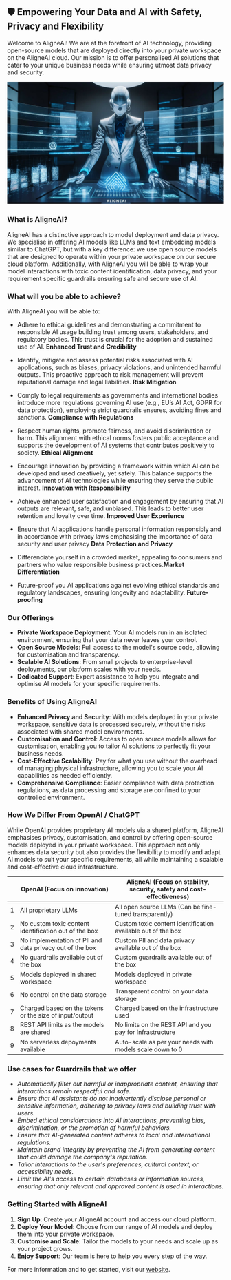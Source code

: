 ## 🛡 **Empowering Your Data and AI with Safety, Privacy and Flexibility**

Welcome to AligneAI! We are at the forefront of AI technology, providing open-source models that are deployed directly into your private workspace on the AligneAI cloud. Our mission is to offer personalised AI solutions that cater to your unique business needs while ensuring utmost data privacy and security.

![AligneAI](/profile/aligneai2.jpg)


### **What is AligneAI?**

AligneAI has a distinctive approach to model deployment and data privacy. We specialise in offering AI models like LLMs and text embedding models similar to ChatGPT, but with a key difference: we use open source models that are designed to operate within your private workspace on our secure cloud platform. Additionally, with AligneAI you will be able to wrap your model interactions with toxic content identification, data privacy, and your requirement specific guardrails ensuring safe and secure use of AI.

### **What will you be able to achieve?**

With AligneAI you will be able to:

- Adhere to ethical guidelines and demonstrating a commitment to responsible AI usage building trust among users, stakeholders, and regulatory bodies. This trust is crucial for the adoption and sustained use of AI. **Enhanced Trust and Credibility**

- Identify, mitigate and assess potential risks associated with AI applications, such as biases, privacy violations, and unintended harmful outputs. This proactive approach to risk management will prevent reputational damage and legal liabilities. **Risk Mitigation**

- Comply to legal requirements as governments and international bodies introduce more regulations governing AI use (e.g., EU’s AI Act, GDPR for data protection), employing strict guardrails ensures, avoiding fines and sanctions. **Compliance with Regulations**

- Respect human rights, promote fairness, and avoid discrimination or harm. This alignment with ethical norms fosters public acceptance and supports the development of AI systems that contributes positively to society. **Ethical Alignment**

- Encourage innovation by providing a framework within which AI can be developed and used creatively, yet safely. This balance supports the advancement of AI technologies while ensuring they serve the public interest. **Innovation with Responsibility**

- Achieve enhanced user satisfaction and engagement by ensuring that AI outputs are relevant, safe, and unbiased. This leads to better user retention and loyalty over time. **Improved User Experience**

- Ensure that AI applications handle personal information responsibly and in accordance with privacy laws emphasising the importance of data security and user privacy **Data Protection and Privacy**

- Differenciate yourself in a crowded market, appealing to consumers and partners who value responsible business practices.**Market Differentiation**

- Future-proof you AI applications against evolving ethical standards and regulatory landscapes, ensuring longevity and adaptability. **Future-proofing**


### **Our Offerings**

- **Private Workspace Deployment**: Your AI models run in an isolated environment, ensuring that your data never leaves your control.
- **Open Source Models**: Full access to the model's source code, allowing for customisation and transparency.
- **Scalable AI Solutions**: From small projects to enterprise-level deployments, our platform scales with your needs.
- **Dedicated Support**: Expert assistance to help you integrate and optimise AI models for your specific requirements.

### **Benefits of Using AligneAI**

- **Enhanced Privacy and Security**: With models deployed in your private workspace, sensitive data is processed securely, without the risks associated with shared model environments.
- **Customisation and Control**: Access to open source models allows for customisation, enabling you to tailor AI solutions to perfectly fit your business needs.
- **Cost-Effective Scalability**: Pay for what you use without the overhead of managing physical infrastructure, allowing you to scale your AI capabilities as needed efficiently.
- **Comprehensive Compliance**: Easier compliance with data protection regulations, as data processing and storage are confined to your controlled environment.

### **How We Differ From OpenAI / ChatGPT**

While OpenAI provides proprietary AI models via a shared platform, AligneAI emphasises privacy, customisation, and control by offering open-source models deployed in your private workspace. This approach not only enhances data security but also provides the flexibility to modify and adapt AI models to suit your specific requirements, all while maintaining a scalable and cost-effective cloud infrastructure.

|   | OpenAI (Focus on innovation) | AligneAI (Focus on stability, security, safety and cost-effectiveness) |
|---|-------------------------------|--------------------------------------------------------------------|
| 1 | All proprietary LLMs          | All open source LLMs (Can be fine-tuned transparently)              |
| 2 | No custom toxic content identification out of the box | Custom toxic content identification available out of the box |
| 3 | No implementation of PII and data privacy out of the box | Custom PII and data privacy available out of the box |
| 4 | No guardrails available out of the box | Custom guardrails available out of the box |
| 5 | Models deployed in shared workspace | Models deployed in private workspace |
| 6 | No control on the data storage | Transparent control on your data storage |
| 7 | Charged based on the tokens or the size of input/output | Charged based on the infrastructure used |
| 8 | REST API limits as the models are shared | No limits on the REST API and you pay for Infrastructure |
| 9 | No serverless depoyments available | Auto-scale as per your needs with models scale down to 0 |

### **Use cases for Guardrails that we offer**

- *Automatically filter out harmful or inappropriate content, ensuring that interactions remain respectful and safe.*
- *Ensure that AI assistants do not inadvertently disclose personal or sensitive information, adhering to privacy laws and building trust with users.*
- *Embed ethical considerations into AI interactions, preventing bias, discrimination, or the promotion of harmful behaviors.*
- *Ensure that AI-generated content adheres to local and international regulations.*
- *Maintain brand integrity by preventing the AI from generating content that could damage the company's reputation.*
- *Tailor interactions to the user's preferences, cultural context, or accessibility needs.*
- *Limit the AI's access to certain databases or information sources, ensuring that only relevant and approved content is used in interactions.*

### **Getting Started with AligneAI**

1. **Sign Up**: Create your AligneAI account and access our cloud platform.
2. **Deploy Your Model**: Choose from our range of AI models and deploy them into your private workspace.
3. **Customise and Scale**: Tailor the models to your needs and scale up as your project grows.
4. **Enjoy Support**: Our team is here to help you every step of the way.

For more information and to get started, visit our [website](https://www.aligne.ai).